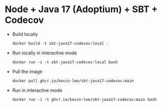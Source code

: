 # Node + Java 17 (Adoptium) + SBT + Codecov

* Build locally
  ```shell
  docker build -t sbt-java17-codecov:local .
  ```

* Run locally in interactive mode
  ```shell
  docker run -i -t sbt-java17-codecov:local bash
  ```

* Pull the image
  ```shell
  docker pull ghcr.io/kevin-lee/sbt-java17-codecov:main
  ```

* Run in interactive mode
  ```shell
  docker run -i -t ghcr.io/kevin-lee/sbt-java17-codecov:main bash
  ```
